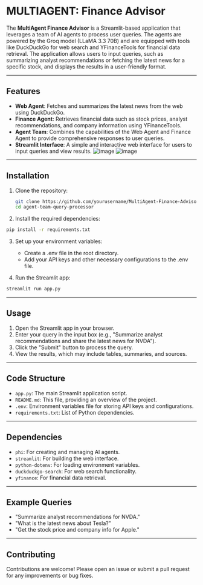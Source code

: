 # MULTIAGENT: Finance Advisor

The **MultiAgent Finance Advisor** is a Streamlit-based application that leverages a team of AI agents to process user queries. The agents are powered by the Groq model (LLaMA 3.3 70B) and are equipped with tools like DuckDuckGo for web search and YFinanceTools for financial data retrieval. The application allows users to input queries, such as summarizing analyst recommendations or fetching the latest news for a specific stock, and displays the results in a user-friendly format.

---

## Features

- **Web Agent**: Fetches and summarizes the latest news from the web using DuckDuckGo.
- **Finance Agent**: Retrieves financial data such as stock prices, analyst recommendations, and company information using YFinanceTools.
- **Agent Team**: Combines the capabilities of the Web Agent and Finance Agent to provide comprehensive responses to user queries.
- **Streamlit Interface**: A simple and interactive web interface for users to input queries and view results.
![image](https://github.com/user-attachments/assets/6ad75e7d-9848-47ae-934f-843fe9758147)
![image](https://github.com/user-attachments/assets/abce119a-8fe7-46b4-a1b4-314afa67e7b8)

---
## Installation

1. Clone the repository:
   ```bash
   git clone https://github.com/yourusername/MultiAgent-Finance-Advisor.git
   cd agent-team-query-processor
   ```
2. Install the required dependencies:

```bash
pip install -r requirements.txt
```
3. Set up your environment variables:
    - Create a .env file in the root directory.
    - Add your API keys and other necessary configurations to the .env file.

4. Run the Streamlit app:
```bash
streamlit run app.py
```
---

## Usage

1. Open the Streamlit app in your browser.
2. Enter your query in the input box (e.g., "Summarize analyst recommendations and share the latest news for NVDA").
3. Click the "Submit" button to process the query.
4. View the results, which may include tables, summaries, and sources.

---

## Code Structure

- `app.py`: The main Streamlit application script.
- `README.md`: This file, providing an overview of the project.
- `.env`: Environment variables file for storing API keys and configurations.
- `requirements.txt`: List of Python dependencies.

---

## Dependencies

- `phi`: For creating and managing AI agents.
- `streamlit`: For building the web interface.
- `python-dotenv`: For loading environment variables.
- `duckduckgo-search`: For web search functionality.
- `yfinance`: For financial data retrieval.

---

## Example Queries

- "Summarize analyst recommendations for NVDA."
- "What is the latest news about Tesla?"
- "Get the stock price and company info for Apple."

---

## Contributing

Contributions are welcome! Please open an issue or submit a pull request for any improvements or bug fixes.
